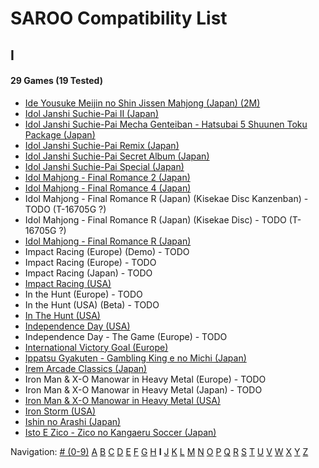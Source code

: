 # SAROO Compatibility List

## I

#### 29 Games (19 Tested)

- [Ide Yousuke Meijin no Shin Jissen Mahjong (Japan) (2M)](../Regions/Japan/T-1208G/01/README.md)
- [Idol Janshi Suchie-Pai II (Japan)](../Regions/Japan/T-5705G/01/README.md)
- [Idol Janshi Suchie-Pai Mecha Genteiban - Hatsubai 5 Shuunen Toku Package (Japan)](../Regions/Japan/T-5716G/01/README.md)
- [Idol Janshi Suchie-Pai Remix (Japan)](../Regions/Japan/T-5704G/01/README.md)
- [Idol Janshi Suchie-Pai Secret Album (Japan)](../Regions/Japan/T-5717G/01/README.md)
- [Idol Janshi Suchie-Pai Special (Japan)](../Regions/Japan/T-5701G/01/README.md)
- [Idol Mahjong - Final Romance 2 (Japan)](../Regions/Japan/T-16702G/01/README.md)
- [Idol Mahjong - Final Romance 4 (Japan)](../Regions/Japan/T-3003G/01/README.md)
- Idol Mahjong - Final Romance R (Japan) (Kisekae Disc Kanzenban) - TODO (T-16705G ?)
- Idol Mahjong - Final Romance R (Japan) (Kisekae Disc) - TODO (T-16705G ?)
- [Idol Mahjong - Final Romance R (Japan)](../Regions/Japan/T-16703G/01/README.md)
- Impact Racing (Europe) (Demo) - TODO
- Impact Racing (Europe) - TODO
- Impact Racing (Japan) - TODO
- [Impact Racing (USA)](../Regions/USA/T-8139H/01/README.md)
- In the Hunt (Europe) - TODO
- In the Hunt (USA) (Beta) - TODO
- [In The Hunt (USA)](../Regions/USA/T-10001G/01/README.md)
- [Independence Day (USA)](../Regions/USA/T-16104H/01/README.md)
- Independence Day - The Game (Europe) - TODO
- [International Victory Goal (Europe)](../Regions/Europe/MK-81105/01/README.md)
- [Ippatsu Gyakuten - Gambling King e no Michi (Japan)](../Regions/Japan/T-29602G/01/README.md)
- [Irem Arcade Classics (Japan)](../Regions/Japan/T-22403G/01/README.md)
- Iron Man & X-O Manowar in Heavy Metal (Europe) - TODO
- Iron Man & X-O Manowar in Heavy Metal (Japan) - TODO
- [Iron Man & X-O Manowar in Heavy Metal (USA)](../Regions/USA/T-8119H/01/README.md)
- [Iron Storm (USA)](../Regions/USA/T-12701H/01/README.md)
- [Ishin no Arashi (Japan)](../Regions/Japan/T-7645G/01/README.md)
- [Isto E Zico - Zico no Kangaeru Soccer (Japan)](../Regions/Japan/T-18802G/01/README.md)

Navigation:
[# (0-9)](./09.md) [A](./A.md) [B](./B.md) [C](./C.md) [D](./D.md) [E](./E.md) [F](./F.md) [G](./G.md) [H](./H.md) **I** [J](./J.md) [K](./K.md) [L](./L.md) [M](./M.md) [N](./N.md) [O](./O.md) [P](./P.md) [Q](./Q.md) [R](./R.md) [S](./S.md) [T](./T.md) [U](./U.md) [V](./V.md) [W](./W.md) [X](./X.md) [Y](./Y.md) [Z](./Z.md)
